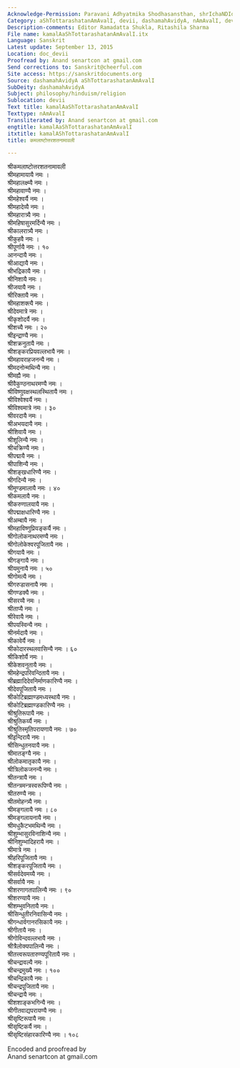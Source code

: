 ```yaml
---
Acknowledge-Permission: Paravani Adhyatmika Shodhasansthan, shrIchaNDIdhAma, prayAga
Category: aShTottarashatanAmAvalI, devii, dashamahAvidyA, nAmAvalI, devI
Description-comments: Editor Ramadatta Shukla, Ritashila Sharma
File name: kamalAaShTottarashatanAmAvalI.itx
Language: Sanskrit
Latest update: September 13, 2015
Location: doc_devii
Proofread by: Anand senartcon at gmail.com
Send corrections to: Sanskrit@cheerful.com
Site access: https://sanskritdocuments.org
Source: dashamahAvidyA aShTottarashatanAmAvalI
SubDeity: dashamahAvidyA
Subject: philosophy/hinduism/religion
Sublocation: devii
Text title: kamalAaShTottarashatanAmAvalI
Texttype: nAmAvalI
Transliterated by: Anand senartcon at gmail.com
engtitle: kamalAaShTottarashatanAmAvalI
itxtitle: kamalAShTottarashatanAmAvalI
title: कमलाष्टोत्तरशतनामावली

---
```

  
 श्रीकमलाष्टोत्तरशतनामावली   
श्रीमहामायायै नमः ।  
श्रीमहालक्ष्म्यै नमः ।  
श्रीमहावाण्यै नमः ।  
श्रीमहेश्वर्यै नमः ।  
श्रीमहादेव्यै नमः ।  
श्रीमहारात्र्यै नमः ।  
श्रीमहिषासुरमर्दिन्यै नमः ।  
श्रीकालरात्र्यै नमः ।  
श्रीकुहवै नमः ।  
श्रीपूर्णायै नमः । १०  
आनन्दायै नमः ।  
श्रीआद्यायै नमः ।  
श्रीभद्रिकायै नमः ।  
श्रीनिशायै नमः ।  
श्रीजयायै नमः ।  
श्रीरिक्तायै नमः ।  
श्रीमहाशक्त्यै नमः ।  
श्रीदेवमात्रे नमः ।  
श्रीकृशोदर्यै नमः ।  
श्रीशच्यै नमः । २०  
श्रीइन्द्राण्यै नमः ।  
श्रीशक्रनुतायै नमः ।  
श्रीशङ्करप्रियवल्लभायै नमः ।  
श्रीमहावराहजनन्यै नमः ।  
श्रीमदनोन्मथिन्यै नमः ।  
श्रीमह्यै नमः ।  
श्रीवैकुण्ठनाथरमण्यै नमः ।  
श्रीविष्णुवक्षस्थलस्थितायै नमः ।  
श्रीविश्वेश्वर्यै नमः ।  
श्रीविश्वमात्रे नमः । ३०  
श्रीवरदायै नमः ।  
श्रीअभयदायै नमः ।  
श्रीशिवायै नमः ।  
श्रीशूलिन्यै नमः ।  
श्रीचक्रिण्यै नमः ।  
श्रीपद्मायै नमः ।  
श्रीपाशिन्यै नमः ।  
श्रीशङ्खधारिण्यै नमः ।  
श्रीगदिन्यै नमः ।  
श्रीमूण्डमालायै नमः । ४०  
श्रीकमलायै नमः ।  
श्रीकरुणालयायै नमः ।  
श्रीपद्माक्षधारिण्यै नमः ।  
श्रीअम्बायै नमः ।  
श्रीमहाविष्णुप्रियङ्कर्यै नमः ।  
श्रीगोलोकनाथरमण्यै नमः ।  
श्रीगोलोकेश्वरपूजितायै नमः ।  
श्रीगयायै नमः ।  
श्रीगङ्गायै नमः ।  
श्रीयमुनायै नमः । ५०  
श्रीगोमत्यै नमः ।  
श्रीगरुडासनायै नमः ।  
श्रीगण्डक्यै नमः ।  
श्रीसरय्वै नमः ।  
श्रीताप्यै नमः ।  
श्रीरेवायै नमः ।  
श्रीपयस्विन्यै नमः ।  
श्रीनर्मदायै नमः ।  
श्रीकावेर्यै नमः ।  
श्रीकोदारस्थलवासिन्यै नमः । ६०  
श्रीकिशोर्यै नमः ।  
श्रीकेशवनुतायै नमः ।  
श्रीमहेन्द्रपरिवन्दितायै नमः ।  
श्रीब्रह्मादिदेवनिर्माणकारिण्यै नमः ।  
श्रीदेवपूजितायै नमः ।  
श्रीकोटिब्रह्माण्डमध्यस्थायै नमः ।  
श्रीकोटिब्रह्माण्डकारिण्यै नमः ।  
श्रीश्रुतिरूपायै नमः ।  
श्रीश्रुतिकर्य्यै नमः ।  
श्रीश्रुतिस्मृतिपरायणायै नमः । ७०  
श्रीइन्दिरायै नमः ।  
श्रीसिन्धुतनयायै नमः ।  
श्रीमातङ्ग्यै नमः ।  
श्रीलोकमातृकायै नमः ।  
श्रीत्रिलोकजनन्यै नमः ।  
श्रीतन्त्रायै नमः ।  
श्रीतन्त्रमन्त्रस्वरूपिण्यै नमः ।  
श्रीतरुण्यै नमः ।  
श्रीतमोहन्त्र्यै नमः ।  
श्रीमङ्गलायै नमः । ८०  
श्रीमङ्गलायनायै नमः ।  
श्रीमधुकैटभमथिन्यै नमः ।  
श्रीशुम्भासुरविनाशिन्यै नमः ।  
श्रीनिशुम्भादिहरायै नमः ।  
श्रीमात्रे नमः ।  
श्रीहरिपूजितायै नमः ।  
श्रीशङ्करपूजितायै नमः ।  
श्रीसर्वदेवमय्यै नमः ।  
श्रीसर्वायै नमः ।  
श्रीशरणागतपालिन्यै नमः । ९०  
श्रीशरण्यायै नमः ।  
श्रीशम्भुवनितायै नमः ।  
श्रीसिन्धुतीरनिवासिन्यै नमः ।  
श्रीगन्धार्वगानरसिकायै नमः ।  
श्रीगीतायै नमः ।  
श्रीगोविन्दवल्लभायै नमः ।  
श्रीत्रैलोक्यपालिन्यै नमः ।  
श्रीतत्त्वरूपतारुण्यपूरितायै नमः ।  
श्रीचन्द्रावल्यै नमः ।  
श्रीचन्द्रमुख्यै नमः । १००  
श्रीचन्द्रिकायै नमः ।  
श्रीचन्द्रपूजितायै नमः ।  
श्रीचन्द्रायै नमः ।  
श्रीशशाङ्कभगिन्यै नमः ।  
श्रीगीतवाद्यपरायण्यै नमः ।  
श्रीसृष्टिरूपायै नमः ।  
श्रीसृष्टिकर्यै नमः ।  
श्रीसृष्टिसंहारकारिण्यै नमः । १०८  
  
  
Encoded and proofread by  
Anand senartcon at gmail.com  
  
